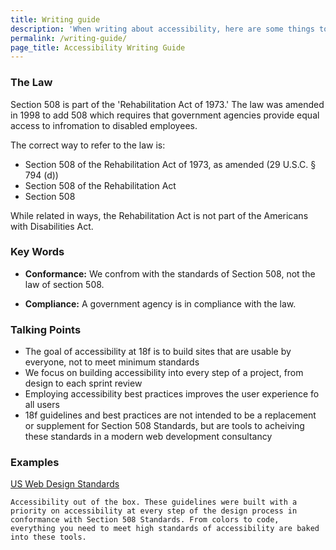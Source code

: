```yaml
---
title: Writing guide
description: 'When writing about accessibility, here are some things to keep in mind'
permalink: /writing-guide/
page_title: Accessibility Writing Guide
---
```


### The Law

Section 508 is part of the 'Rehabilitation Act of 1973.' The law was amended in 1998 to add 508 which requires that government agencies provide equal access to infromation to disabled employees.

The correct way to refer to the law is: 

* Section 508 of the Rehabilitation Act of 1973, as amended (29 U.S.C. § 794 (d))
* Section 508 of the Rehabilitation Act
* Section 508

While related in ways, the Rehabilitation Act is not part of the Americans with Disabilities Act. 

### Key Words

* <b>Conformance:</b> We confrom with the standards of Section 508, not the law of section 508.

* <b>Compliance:</b> A government agency is in compliance with the law.

### Talking Points

* The goal of accessibility at 18f is to build sites that are usable by everyone, not to meet minimum standards
* We focus on building accessibility into every step of a project, from design to each sprint review
* Employing accessibility best practices improves the user experience fo all users
* 18f guidelines and best practices are not intended to be a replacement or supplement for Section 508 Standards, but are tools to acheiving these standards in a modern web development consultancy 

### Examples

[US Web Design Standards](https://playbook.cio.gov/designstandards/)

`Accessibility out of the box. These guidelines were built with a priority on accessibility at every step of the design process in conformance with Section 508 Standards. From colors to code, everything you need to meet high standards of accessibility are baked into these tools.`




